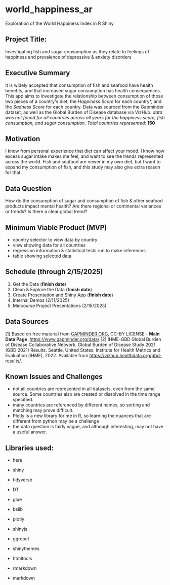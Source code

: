 # world_happiness_ar
Exploration of the World Happiness Index in R Shiny

## **Project Title:** 
Investigating fish and sugar consumption as they relate to feelings of happiness and prevalence of depressive & anxiety disorders
## **Executive Summary**
It is widely accepted that consumption of fish and seafood have health benefits, and that increased sugar consumption has health consequences. This app aims to investigate the relationship between consumption of those two pieces of a country's diet, the *Happiness Score* for each country*, and the *Sadness Score* for each country. 
Data was sourced from the Gapminder dataset, as well as the Global Burden of Disease database via VizHub. 
*data was not found for all countries across all years for the happiness score, fish consumption, and sugar consumption. Total countries represented:* **150**

## **Motivation**
I know from personal experience that diet can affect your mood. I know how excess sugar intake makes me feel, and want to see the trends represented across the world. Fish and seafood are newer in my own diet, but I want to expand my consumption of fish, and this study may also give extra reason for that. 

## **Data Question**
How do the consumption of sugar and consumption of fish & other seafood products impact mental health? Are there regional or continental variances or trends? Is there a clear global trend? 

## **Minimum Viable Product (MVP)**
* country selector to view data by country
* view showing data for all countries
* regression information & statistical tests run to make inferences
* table showing selected data

## **Schedule (through 2/15/2025)**

1. Get the Data (**finish date**)
2. Clean & Explore the Data (**finish date**)
3. Create Presentation and Shiny App (**finish date**)
4. Internal Demos (2/11/2025)
5. Midcourse Project Presentations (2/15/2025)

## **Data Sources**
[1] Based on free material from [GAPMINDER.ORG](http://GAPMINDER.ORG), CC-BY LICENSE
	- **Main Data Page** :https://www.gapminder.org/data/ 
[2] IHME-GBD
Global Burden of Disease Collaborative Network.
Global Burden of Disease Study 2021 (GBD 2021) Results.
Seattle, United States: Institute for Health Metrics and Evaluation (IHME), 2022.
Available from https://vizhub.healthdata.org/gbd-results/.

## **Known Issues and Challenges**

- not all countries are represented in all datasets, even from the same source. Some countries also are created or dissolved in the time range specified. 
- many countries are referenced by different names, so sorting and matching may prove difficult. 
- Plotly is a new library for me in R, so learning the nuances that are different from python may be a challenge
- the data question is fairly vague, and although interesting, may not have a useful answer. 


## Libraries used:

- here

- shiny

- tidyverse

- DT

- glue

- bslib

- plotly

- shinyjs

- ggrepel

- shinythemes

- htmltools

- rmarkdown

- markdown

## 
